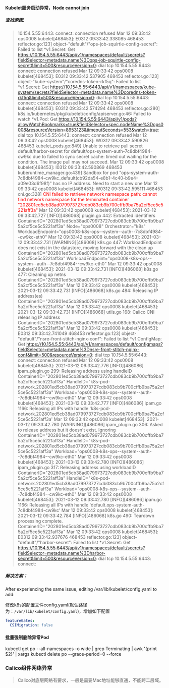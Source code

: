 #### Kubelet服务启动异常，Node cannot join

##### 查找原因:

> 10.154.5.55:6443: connect: connection refused
> Mar 12 09:33:42 ops0008 kubelet[468453]: E0312 09:33:42.338085  468453 reflector.go:123] object-"default"/"ops-job-squirtle-config-secret": Failed to list *v1.Secret: Get https://10.154.5.55:6443/api/v1/namespaces/default/secrets?fieldSelector=metadata.name%3Dops-job-squirtle-config-secret&limit=500&resourceVersion=0: dial tcp 10.154.5.55:6443: connect: connection refused
> Mar 12 09:33:42 ops0008 kubelet[468453]: E0312 09:33:42.537905  468453 reflector.go:123] object-"kube-system"/"coredns-token-rkf5q": Failed to list *v1.Secret: Get https://10.154.5.55:6443/api/v1/namespaces/kube-system/secrets?fieldSelector=metadata.name%3Dcoredns-token-rkf5q&limit=500&resourceVersion=0: dial tcp 10.154.5.55:6443: connect: connection refused
> Mar 12 09:33:42 ops0008 kubelet[468453]: E0312 09:33:42.574294  468453 reflector.go:280] k8s.io/kubernetes/pkg/kubelet/config/apiserver.go:46: Failed to watch *v1.Pod: Get https://10.154.5.55:6443/api/v1/pods?allowWatchBookmarks=true&fieldSelector=spec.nodeName%3Dops0008&resourceVersion=8953123&timeoutSeconds=553&watch=true: dial tcp 10.154.5.55:6443: connect: connection refused
> Mar 12 09:33:42 ops0008 kubelet[468453]: W0312 09:33:42.590826  468453 kubelet_pods.go:849] Unable to retrieve pull secret default/harbor-secret for default/ops-system-auth-7c8dbf4984-cw9kc due to failed to sync secret cache: timed out waiting for the condition.  The image pull may not succeed.
> Mar 12 09:33:42 ops0008 kubelet[468453]: I0312 09:33:42.590869  468453 kuberuntime_manager.go:439] Sandbox for pod "ops-system-auth-7c8dbf4984-cw9kc_default(cb92da54-e8b1-4c40-b9e4-a09e03d6f98f)" has no IP address.  Need to start a new one
> Mar 12 09:33:42 ops0008 kubelet[468453]: W0312 09:33:42.595111  468453 cni.go:328] <font color="red" weight="stroge">CNI failed to retrieve network namespace path: cannot find network namespace for the terminated container "202801ed5cb38ad079973727cdb083cb9b700cffb9ba75a2cf5ce5c5221aff3a"</font>
> Mar 12 09:33:42 ops0008 kubelet[468453]: 2021-03-12 09:33:42.727 [INFO][486068] plugin.go 442: Extracted identifiers ContainerID="202801ed5cb38ad079973727cdb083cb9b700cffb9ba75a2cf5ce5c5221aff3a" Node="ops0008" Orchestrator="k8s" WorkloadEndpoint="ops0008-k8s-ops--system--auth--7c8dbf4984--cw9kc-eth0"
> Mar 12 09:33:42 ops0008 kubelet[468453]: 2021-03-12 09:33:42.731 [WARNING][486068] k8s.go 447: WorkloadEndpoint does not exist in the datastore, moving forward with the clean up ContainerID="202801ed5cb38ad079973727cdb083cb9b700cffb9ba75a2cf5ce5c5221aff3a" WorkloadEndpoint="ops0008-k8s-ops--system--auth--7c8dbf4984--cw9kc-eth0"
> Mar 12 09:33:42 ops0008 kubelet[468453]: 2021-03-12 09:33:42.731 [INFO][486068] k8s.go 477: Cleaning up netns ContainerID="202801ed5cb38ad079973727cdb083cb9b700cffb9ba75a2cf5ce5c5221aff3a"
> Mar 12 09:33:42 ops0008 kubelet[468453]: 2021-03-12 09:33:42.731 [INFO][486068] k8s.go 484: Releasing IP address(es) ContainerID="202801ed5cb38ad079973727cdb083cb9b700cffb9ba75a2cf5ce5c5221aff3a"
> Mar 12 09:33:42 ops0008 kubelet[468453]: 2021-03-12 09:33:42.731 [INFO][486068] utils.go 168: Calico CNI releasing IP address ContainerID="202801ed5cb38ad079973727cdb083cb9b700cffb9ba75a2cf5ce5c5221aff3a"
> Mar 12 09:33:42 ops0008 kubelet[468453]: E0312 09:33:42.741049  468453 reflector.go:123] object-"default"/"nsre-front-stitch-nginx-conf": Failed to list *v1.ConfigMap: Get https://10.154.5.55:6443/api/v1/namespaces/default/configmaps?fieldSelector=metadata.name%3Dnsre-front-stitch-nginx-conf&limit=500&resourceVersion=0: dial tcp 10.154.5.55:6443: connect: connection refused
> Mar 12 09:33:42 ops0008 kubelet[468453]: 2021-03-12 09:33:42.776 [INFO][486086] ipam_plugin.go 299: Releasing address using handleID ContainerID="202801ed5cb38ad079973727cdb083cb9b700cffb9ba75a2cf5ce5c5221aff3a" HandleID="k8s-pod-network.202801ed5cb38ad079973727cdb083cb9b700cffb9ba75a2cf5ce5c5221aff3a" Workload="ops0008-k8s-ops--system--auth--7c8dbf4984--cw9kc-eth0"
> Mar 12 09:33:42 ops0008 kubelet[468453]: 2021-03-12 09:33:42.777 [INFO][486086] ipam.go 1166: Releasing all IPs with handle 'k8s-pod-network.202801ed5cb38ad079973727cdb083cb9b700cffb9ba75a2cf5ce5c5221aff3a'
> Mar 12 09:33:42 ops0008 kubelet[468453]: 2021-03-12 09:33:42.780 [WARNING][486086] ipam_plugin.go 306: Asked to release address but it doesn't exist. Ignoring ContainerID="202801ed5cb38ad079973727cdb083cb9b700cffb9ba75a2cf5ce5c5221aff3a" HandleID="k8s-pod-network.202801ed5cb38ad079973727cdb083cb9b700cffb9ba75a2cf5ce5c5221aff3a" Workload="ops0008-k8s-ops--system--auth--7c8dbf4984--cw9kc-eth0"
> Mar 12 09:33:42 ops0008 kubelet[468453]: 2021-03-12 09:33:42.780 [INFO][486086] ipam_plugin.go 317: Releasing address using workloadID ContainerID="202801ed5cb38ad079973727cdb083cb9b700cffb9ba75a2cf5ce5c5221aff3a" HandleID="k8s-pod-network.202801ed5cb38ad079973727cdb083cb9b700cffb9ba75a2cf5ce5c5221aff3a" Workload="ops0008-k8s-ops--system--auth--7c8dbf4984--cw9kc-eth0"
> Mar 12 09:33:42 ops0008 kubelet[468453]: 2021-03-12 09:33:42.780 [INFO][486086] ipam.go 1166: Releasing all IPs with handle 'default.ops-system-auth-7c8dbf4984-cw9kc'
> Mar 12 09:33:42 ops0008 kubelet[468453]: 2021-03-12 09:33:42.784 [INFO][486068] k8s.go 490: Teardown processing complete. ContainerID="202801ed5cb38ad079973727cdb083cb9b700cffb9ba75a2cf5ce5c5221aff3a"
> Mar 12 09:33:42 ops0008 kubelet[468453]: E0312 09:33:42.937676  468453 reflector.go:123] object-"default"/"harbor-secret": Failed to list *v1.Secret: Get https://10.154.5.55:6443/api/v1/namespaces/default/secrets?fieldSelector=metadata.name%3Dharbor-secret&limit=500&resourceVersion=0: dial tcp 10.154.5.55:6443: connect: 

##### 解决方案：

After experiencing the same issue, editing /var/lib/kubelet/config.yaml to add:

修改k8s的配置文件config.yaml(默认路径为：`/var/lib/kubelet/config.yaml`)，增加如下配置

```yaml
featureGates:
  CSIMigration: false
```



#### 批量强制删除异常Pod

kubectl get po --all-namespaces -o wide | grep Terminating | awk '{print $2}' | xargs kubectl  delete po --grace-period=0 --force

### Calico组件网络异常

> Calico对底层网络有要求，一般是需要Mac地址能够直通，不能跨二层域。


